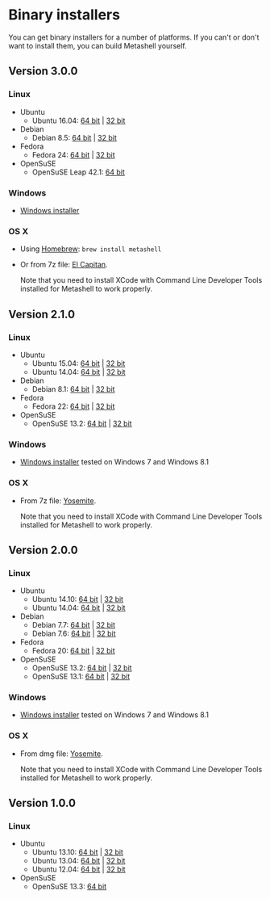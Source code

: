 # Binary installers

You can get binary installers for a number of platforms. If you can't or don't
want to install them, you can build Metashell yourself.

## Version 3.0.0

### Linux

* Ubuntu
    * Ubuntu 16.04:
      [64 bit](https://github.com/metashell/metashell/releases/download/v3.0.0/metashell_3.0.0_ubuntu16.04_x86_64.deb) |
      [32 bit](https://github.com/metashell/metashell/releases/download/v3.0.0/metashell_3.0.0_ubuntu16.04_i686.deb)
* Debian
    * Debian 8.5:
      [64 bit](https://github.com/metashell/metashell/releases/download/v3.0.0/metashell_3.0.0_debian8.5_x86_64.deb) |
      [32 bit](https://github.com/metashell/metashell/releases/download/v3.0.0/metashell_3.0.0_debian8.5_i686.deb)
* Fedora
    * Fedora 24:
      [64 bit](https://github.com/metashell/metashell/releases/download/v3.0.0/metashell_3.0.0_fedora24_x86_64.rpm) |
      [32 bit](https://github.com/metashell/metashell/releases/download/v3.0.0/metashell_3.0.0_fedora24_i686.rpm)
* OpenSuSE
    * OpenSuSE Leap 42.1:
      [64 bit](https://github.com/metashell/metashell/releases/download/v3.0.0/metashell_3.0.0_opensuse42.1_x86_64.rpm)

### Windows

* [Windows installer](https://github.com/metashell/metashell/releases/download/v3.0.0/metashell_3.0.0_AMD64.exe)

### OS X

* Using [Homebrew](http://brew.sh/): `brew install metashell`

* Or from 7z file: [El Capitan](https://github.com/metashell/metashell/releases/download/v3.0.0/metashell_3.0.0_osx10.11.6_x86_64.7z).

  Note that you need to install XCode with Command Line Developer Tools installed for Metashell to work properly.

## Version 2.1.0

### Linux

* Ubuntu
    * Ubuntu 15.04:
      [64 bit](https://github.com/metashell/metashell/releases/download/v2.1.0/metashell_2.1.0_ubuntu15.04_x86_64.deb) |
      [32 bit](https://github.com/metashell/metashell/releases/download/v2.1.0/metashell_2.1.0_ubuntu15.04_i686.deb)
    * Ubuntu 14.04:
      [64 bit](https://github.com/metashell/metashell/releases/download/v2.1.0/metashell_2.1.0_ubuntu14.04_x86_64.deb) |
      [32 bit](https://github.com/metashell/metashell/releases/download/v2.1.0/metashell_2.1.0_ubuntu14.04_i686.deb)
* Debian
    * Debian 8.1:
      [64 bit](https://github.com/metashell/metashell/releases/download/v2.1.0/metashell_2.1.0_debian8.1_x86_64.deb) |
      [32 bit](https://github.com/metashell/metashell/releases/download/v2.1.0/metashell_2.1.0_debian8.1_i686.deb)
* Fedora
    * Fedora 22:
      [64 bit](https://github.com/metashell/metashell/releases/download/v2.1.0/metashell_2.1.0_fedora22_x86_64.rpm) |
      [32 bit](https://github.com/metashell/metashell/releases/download/v2.1.0/metashell_2.1.0_fedora22_i686.rpm)
* OpenSuSE
    * OpenSuSE 13.2:
      [64 bit](https://github.com/metashell/metashell/releases/download/v2.1.0/metashell_2.1.0_opensuse13.2_x86_64.rpm) |
      [32 bit](https://github.com/metashell/metashell/releases/download/v2.1.0/metashell_2.1.0_opensuse13.2_i686.rpm)

### Windows

* [Windows installer](https://github.com/metashell/metashell/releases/download/v2.1.0/metashell_2.1.0_AMD64.exe)
  tested on Windows 7 and Windows 8.1

### OS X

* From 7z file: [Yosemite](https://github.com/metashell/metashell/releases/download/v2.1.0/metashell_2.1.0_osx10.10.4_x86_64.7z).

  Note that you need to install XCode with Command Line Developer Tools installed for Metashell to work properly.

## Version 2.0.0

### Linux

* Ubuntu
    * Ubuntu 14.10:
      [64 bit](https://github.com/metashell/metashell/releases/download/v2.0.0/metashell_2.0.0_ubuntu14.10_x86_64.deb) |
      [32 bit](https://github.com/metashell/metashell/releases/download/v2.0.0/metashell_2.0.0_ubuntu14.10_i686.deb)
    * Ubuntu 14.04:
      [64 bit](https://github.com/metashell/metashell/releases/download/v2.0.0/metashell_2.0.0_ubuntu14.04_x86_64.deb) |
      [32 bit](https://github.com/metashell/metashell/releases/download/v2.0.0/metashell_2.0.0_ubuntu14.04_i686.deb)
* Debian
    * Debian 7.7:
      [64 bit](https://github.com/metashell/metashell/releases/download/v2.0.0/metashell_2.0.0_debian7.7_x86_64.deb) |
      [32 bit](https://github.com/metashell/metashell/releases/download/v2.0.0/metashell_2.0.0_debian7.7_i686.deb)
    * Debian 7.6:
      [64 bit](https://github.com/metashell/metashell/releases/download/v2.0.0/metashell_2.0.0_debian7.6_x86_64.deb) |
      [32 bit](https://github.com/metashell/metashell/releases/download/v2.0.0/metashell_2.0.0_debian7.6_i686.deb)
* Fedora
    * Fedora 20:
      [64 bit](https://github.com/metashell/metashell/releases/download/v2.0.0/metashell_2.0.0_fedora20_x86_64.rpm) |
      [32 bit](https://github.com/metashell/metashell/releases/download/v2.0.0/metashell_2.0.0_fedora20_i686.rpm)
* OpenSuSE
    * OpenSuSE 13.2:
      [64 bit](https://github.com/metashell/metashell/releases/download/v2.0.0/metashell_2.0.0_opensuse13.2_x86_64.rpm) |
      [32 bit](https://github.com/metashell/metashell/releases/download/v2.0.0/metashell_2.0.0_opensuse13.2_i686.rpm)
    * OpenSuSE 13.1:
      [64 bit](https://github.com/metashell/metashell/releases/download/v2.0.0/metashell_2.0.0_opensuse13.1_x86_64.rpm) |
      [32 bit](https://github.com/metashell/metashell/releases/download/v2.0.0/metashell_2.0.0_opensuse13.1_i686.rpm)

### Windows

* [Windows installer](https://github.com/metashell/metashell/releases/download/v2.0.0/metashell_2.0.0_AMD64.exe)
  tested on Windows 7 and Windows 8.1

### OS X

* From dmg file: [Yosemite](https://github.com/metashell/metashell/releases/download/v2.0.0/metashell_2.0.0_osx10.10_x86_64.dmg).

  Note that you need to install XCode with Command Line Developer Tools installed for Metashell to work properly.

## Version 1.0.0

### Linux

* Ubuntu
    * Ubuntu 13.10:
      [64 bit](https://github.com/metashell/metashell/releases/download/v1.0.0/metashell_1.0.0_ubuntu13.10_x86_64.deb) |
      [32 bit](https://github.com/metashell/metashell/releases/download/v1.0.0/metashell_1.0.0_ubuntu13.10_i686.deb)
    * Ubuntu 13.04:
      [64 bit](https://github.com/metashell/metashell/releases/download/v1.0.0/metashell_1.0.0_ubuntu13.04_x86_64.deb) |
      [32 bit](https://github.com/metashell/metashell/releases/download/v1.0.0/metashell_1.0.0_ubuntu13.04_i686.deb)
    * Ubuntu 12.04:
      [64 bit](https://github.com/metashell/metashell/releases/download/v1.0.0/metashell_1.0.0_ubuntu12.04_x86_64.deb) |
      [32 bit](https://github.com/metashell/metashell/releases/download/v1.0.0/metashell_1.0.0_ubuntu12.04_i686.deb)
* OpenSuSE
    * OpenSuSE 13.3: [64 bit](https://github.com/metashell/metashell/releases/download/v1.0.0/metashell_1.0.0_opensuse12.3_x86_64.rpm)

<p>&nbsp;</p>


